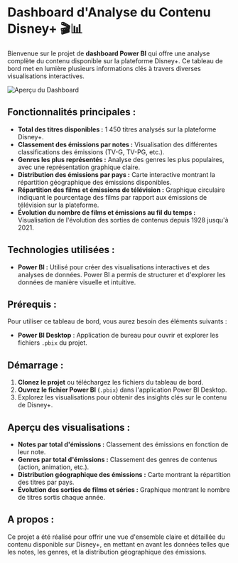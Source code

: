 # Dashboard d'Analyse du Contenu Disney+ 🎬📊

Bienvenue sur le projet de **dashboard Power BI** qui offre une analyse complète du contenu disponible sur la plateforme Disney+. Ce tableau de bord met en lumière plusieurs informations clés à travers diverses visualisations interactives.

![Aperçu du Dashboard](./Capture%20d'écran%202024-10-02%20181941.png)

## Fonctionnalités principales :

- **Total des titres disponibles :** 1 450 titres analysés sur la plateforme Disney+.
- **Classement des émissions par notes :** Visualisation des différentes classifications des émissions (TV-G, TV-PG, etc.).
- **Genres les plus représentés :** Analyse des genres les plus populaires, avec une représentation graphique claire.
- **Distribution des émissions par pays :** Carte interactive montrant la répartition géographique des émissions disponibles.
- **Répartition des films et émissions de télévision :** Graphique circulaire indiquant le pourcentage des films par rapport aux émissions de télévision sur la plateforme.
- **Évolution du nombre de films et émissions au fil du temps :** Visualisation de l'évolution des sorties de contenus depuis 1928 jusqu'à 2021.

## Technologies utilisées :

- **Power BI :** Utilisé pour créer des visualisations interactives et des analyses de données. Power BI a permis de structurer et d'explorer les données de manière visuelle et intuitive.
  
## Prérequis :

Pour utiliser ce tableau de bord, vous aurez besoin des éléments suivants :
- **Power BI Desktop** : Application de bureau pour ouvrir et explorer les fichiers `.pbix` du projet.
  
## Démarrage :

1. **Clonez le projet** ou téléchargez les fichiers du tableau de bord.
2. **Ouvrez le fichier Power BI** (`.pbix`) dans l'application Power BI Desktop.
3. Explorez les visualisations pour obtenir des insights clés sur le contenu de Disney+.

## Aperçu des visualisations :

- **Notes par total d'émissions :** Classement des émissions en fonction de leur note.
- **Genres par total d'émissions :** Classement des genres de contenus (action, animation, etc.).
- **Distribution géographique des émissions :** Carte montrant la répartition des titres par pays.
- **Évolution des sorties de films et séries :** Graphique montrant le nombre de titres sortis chaque année.
  
## A propos :

Ce projet a été réalisé pour offrir une vue d'ensemble claire et détaillée du contenu disponible sur Disney+, en mettant en avant les données telles que les notes, les genres, et la distribution géographique des émissions.
